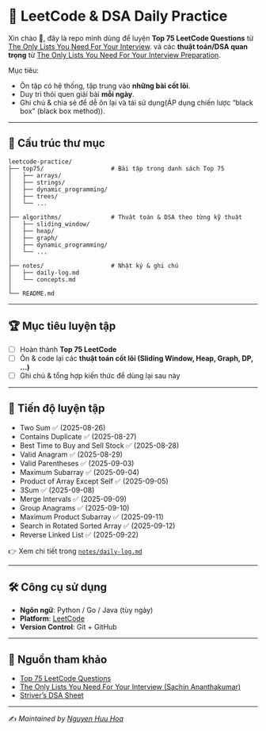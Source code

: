 # 🚀 LeetCode & DSA Daily Practice

Xin chào 👋, đây là repo mình dùng để luyện **Top 75 LeetCode Questions** từ [The Only Lists You Need For Your Interview](https://www.techinterviewhandbook.org/best-practice-questions/).  và các **thuật toán/DSA quan trọng** từ [The Only Lists You Need For Your Interview Preparation](https://leetcode.com/discuss/post/2069641/the-only-lists-you-need-for-your-intervi-yk7u/).

Mục tiêu:
- Ôn tập có hệ thống, tập trung vào **những bài cốt lõi**.
- Duy trì thói quen giải bài **mỗi ngày**.
- Ghi chú & chia sẻ để dễ ôn lại và tái sử dụng(ÁP dụng chiến lược “black box” (black box method)).

---

## 📂 Cấu trúc thư mục

```
leetcode-practice/
├── top75/                   # Bài tập trong danh sách Top 75
│   ├── arrays/
│   ├── strings/
│   ├── dynamic_programming/
│   ├── trees/
│   └── ...
│
├── algorithms/              # Thuật toán & DSA theo từng kỹ thuật
│   ├── sliding_window/
│   ├── heap/
│   ├── graph/
│   ├── dynamic_programming/
│   └── ...
│
├── notes/                   # Nhật ký & ghi chú
│   ├── daily-log.md
│   └── concepts.md
│
└── README.md
```

---

## 🏆 Mục tiêu luyện tập

- [ ] Hoàn thành **Top 75 LeetCode**  
- [ ] Ôn & code lại các **thuật toán cốt lõi (Sliding Window, Heap, Graph, DP, ...)**  
- [ ] Ghi chú & tổng hợp kiến thức để dùng lại sau này  

---

## 📅 Tiến độ luyện tập

 - Two Sum ✅ (2025-08-26) 
 - Contains Duplicate ✅ (2025-08-27)
 - Best Time to Buy and Sell Stock ✅ (2025-08-28)
 - Valid Anagram ✅ (2025-08-29)
 - Valid Parentheses ✅ (2025-09-03)
 - Maximum Subarray ✅ (2025-09-04)
 - Product of Array Except Self ✅ (2025-09-05)
 - 3Sum ✅ (2025-09-08)
 - Merge Intervals ✅ (2025-09-09)
 - Group Anagrams ✅ (2025-09-10)
 - Maximum Product Subarray ✅ (2025-09-11)
 - Search in Rotated Sorted Array ✅ (2025-09-12)
 - Reverse Linked List ✅ (2025-09-22)

👉 Xem chi tiết trong [`notes/daily-log.md`](notes/daily-log.md)

---

## 🛠️ Công cụ sử dụng

- **Ngôn ngữ**: Python / Go / Java (tùy ngày)  
- **Platform**: [LeetCode](https://leetcode.com/)  
- **Version Control**: Git + GitHub  

---

## 📖 Nguồn tham khảo

- [Top 75 LeetCode Questions](https://leetcode.com/discuss/general-discussion/460599/blind-75-leetcode-questions)  
- [The Only Lists You Need For Your Interview (Sachin Ananthakumar)](https://leetcode.com/discuss/post/2069641/the-only-lists-you-need-for-your-intervi-yk7u/)  
- [Striver’s DSA Sheet](https://takeuforward.org/interviews/strivers-sde-sheet-top-coding-interview-problems/)  

---

✍️ *Maintained by [Nguyen Huu Hoa](https://github.com/nustvondev)*  
